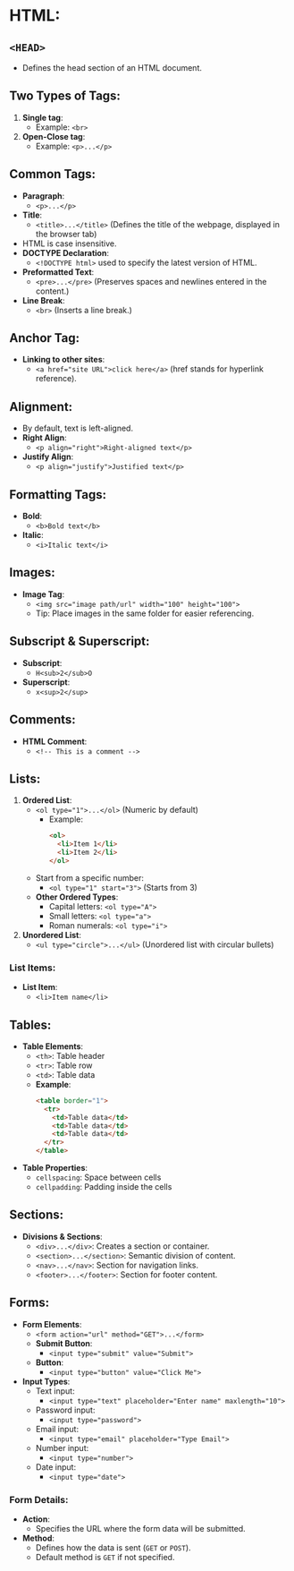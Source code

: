 # HTML:

## `<HEAD>` 
- Defines the head section of an HTML document.

## Two Types of Tags:
1. **Single tag**: 
   - Example: `<br>`
2. **Open-Close tag**: 
   - Example: `<p>...</p>` 

## Common Tags:
- **Paragraph**: 
  - `<p>...</p>`
- **Title**: 
  - `<title>...</title>` (Defines the title of the webpage, displayed in the browser tab)
- HTML is case insensitive.
- **DOCTYPE Declaration**: 
  - `<!DOCTYPE html>` used to specify the latest version of HTML.
- **Preformatted Text**: 
  - `<pre>...</pre>` (Preserves spaces and newlines entered in the content.)
- **Line Break**: 
  - `<br>` (Inserts a line break.)

## Anchor Tag:
- **Linking to other sites**: 
  - `<a href="site URL">click here</a>` (href stands for hyperlink reference).

## Alignment:
- By default, text is left-aligned.
- **Right Align**: 
  - `<p align="right">Right-aligned text</p>`
- **Justify Align**: 
  - `<p align="justify">Justified text</p>`

## Formatting Tags:
- **Bold**: 
  - `<b>Bold text</b>`
- **Italic**: 
  - `<i>Italic text</i>`

## Images:
- **Image Tag**: 
  - `<img src="image path/url" width="100" height="100">`
  - Tip: Place images in the same folder for easier referencing.

## Subscript & Superscript:
- **Subscript**: 
  - `H<sub>2</sub>O`
- **Superscript**: 
  - `x<sup>2</sup>`

## Comments:
- **HTML Comment**: 
  - `<!-- This is a comment -->`

## Lists:
1. **Ordered List**:
   - `<ol type="1">...</ol>` (Numeric by default)
     - Example: 
       ```html
       <ol>
         <li>Item 1</li>
         <li>Item 2</li>
       </ol>
       ```
   - Start from a specific number:
     - `<ol type="1" start="3">` (Starts from 3)
   - **Other Ordered Types**:
     - Capital letters: `<ol type="A">`
     - Small letters: `<ol type="a">`
     - Roman numerals: `<ol type="i">`
2. **Unordered List**:
   - `<ul type="circle">...</ul>` (Unordered list with circular bullets)

### List Items:
- **List Item**: 
  - `<li>Item name</li>`

## Tables:
- **Table Elements**:
  - `<th>`: Table header
  - `<tr>`: Table row
  - `<td>`: Table data
  - **Example**:
    ```html
    <table border="1">
      <tr>
        <td>Table data</td>
        <td>Table data</td>
        <td>Table data</td>
      </tr>
    </table>
    ```
- **Table Properties**:
  - `cellspacing`: Space between cells
  - `cellpadding`: Padding inside the cells

## Sections:
- **Divisions & Sections**:
  - `<div>...</div>`: Creates a section or container.
  - `<section>...</section>`: Semantic division of content.
  - `<nav>...</nav>`: Section for navigation links.
  - `<footer>...</footer>`: Section for footer content.

## Forms:
- **Form Elements**:
  - `<form action="url" method="GET">...</form>`
  - **Submit Button**: 
    - `<input type="submit" value="Submit">`
  - **Button**: 
    - `<input type="button" value="Click Me">`
- **Input Types**:
  - Text input: 
    - `<input type="text" placeholder="Enter name" maxlength="10">`
  - Password input: 
    - `<input type="password">`
  - Email input: 
    - `<input type="email" placeholder="Type Email">`
  - Number input: 
    - `<input type="number">`
  - Date input: 
    - `<input type="date">`

### Form Details:
- **Action**: 
  - Specifies the URL where the form data will be submitted.
- **Method**:
  - Defines how the data is sent (`GET` or `POST`).
  - Default method is `GET` if not specified.
